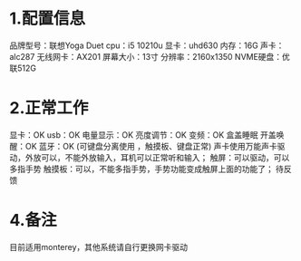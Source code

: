 # 1.配置信息
品牌型号：联想Yoga Duet
cpu：i5 10210u
显卡：uhd630
内存：16G
声卡：alc287
无线网卡：AX201
屏幕大小：13寸
分辨率：2160x1350
NVME硬盘：优联512G
# 2.正常工作
显卡：OK
usb：OK
电量显示：OK
亮度调节：OK
变频：OK
盒盖睡眠 开盖唤醒：OK
蓝牙：OK (可键盘分离使用 ，触摸板、键盘正常)
声卡使用万能声卡驱动，外放可以，不能外放输入，耳机可以正常听和输入；
触屏：可以驱动，可以多指手势
触摸板：可以，不能多指手势，手势功能变成触屏上面的功能了；
待反馈
# 4.备注
目前适用monterey，其他系统请自行更换网卡驱动
